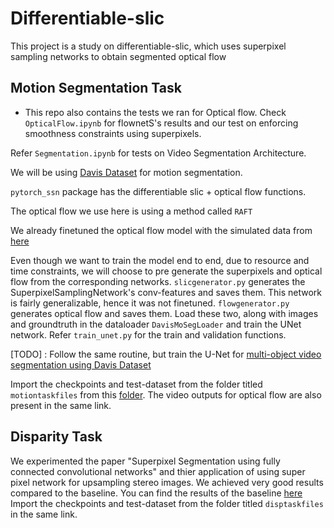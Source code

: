 # Differentiable-slic
This project is a study on differentiable-slic, which uses superpixel sampling networks to obtain segmented optical flow

## Motion Segmentation Task 

- This repo also contains the tests we ran for Optical flow. Check `OpticalFlow.ipynb` for flownetS's results and our test on enforcing smoothness constraints using superpixels.

Refer `Segmentation.ipynb` for tests on Video Segmentation Architecture. 

We will be using [Davis Dataset](https://graphics.ethz.ch/Downloads/Data/Davis/DAVIS-data.zip) for motion segmentation.

`pytorch_ssn` package has the differentiable slic + optical flow functions. 

The optical flow we use here is using a method called `RAFT`

We already finetuned the optical flow model with the simulated data from [here](https://drive.google.com/drive/folders/16V2-7NOEKJjsb3ChHGXy3AGudNjWGqA-?usp=sharing)

Even though we want to train the model end to end, due to resource and time constraints, we will choose to pre generate the superpixels and optical flow from the corresponding networks. `slicgenerator.py` generates the SuperpixelSamplingNetwork's conv-features and saves them. This network is fairly generalizable, hence it was not finetuned.  `flowgenerator.py` generates optical flow and saves them. Load these two, along with images and groundtruth in the dataloader `DavisMoSegLoader` 
and train the UNet network. Refer `train_unet.py` for the train and validation functions.


[TODO]  : Follow the same routine, but train the U-Net for [multi-object video segmentation using Davis Dataset](https://davischallenge.org/davis2017/code.html#unsupervised) 

Import the checkpoints and test-dataset from the folder titled `motiontaskfiles` from this [folder](https://drive.google.com/drive/folders/1MgfStqB3Nx0tfnJRXc6n0vvoWoEt6N8H?usp=sharing). The video outputs for optical flow are also present in the same link.


## Disparity Task

We experimented the paper "Superpixel Segmentation using fully connected convolutional networks" and thier application of using super pixel network for upsampling stereo images. We achieved very good results compared to the baseline. You can find the results of the baseline [here](https://drive.google.com/drive/folders/1MgfStqB3Nx0tfnJRXc6n0vvoWoEt6N8H?usp=sharing) Import the checkpoints and test-dataset from the folder titled `disptaskfiles` in the same link.
